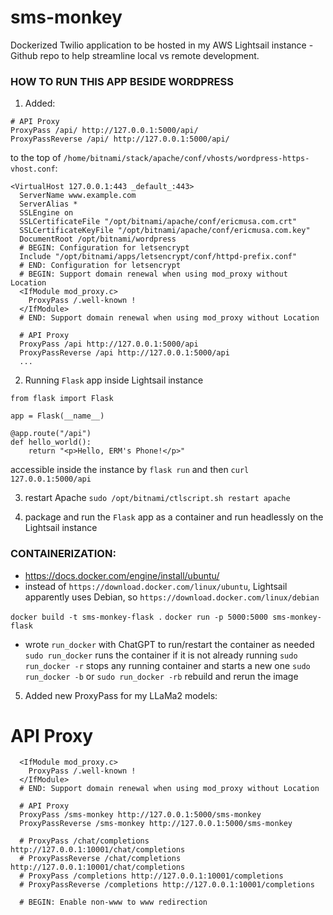 # sms-monkey
Dockerized Twilio application to be hosted in my AWS Lightsail instance - Github repo to help streamline local vs remote development.


### HOW TO RUN THIS APP BESIDE WORDPRESS

1. Added:
```
# API Proxy
ProxyPass /api/ http://127.0.0.1:5000/api/
ProxyPassReverse /api/ http://127.0.0.1:5000/api/
```
to the top of `/home/bitnami/stack/apache/conf/vhosts/wordpress-https-vhost.conf`:
```
<VirtualHost 127.0.0.1:443 _default_:443>
  ServerName www.example.com
  ServerAlias *
  SSLEngine on
  SSLCertificateFile "/opt/bitnami/apache/conf/ericmusa.com.crt"
  SSLCertificateKeyFile "/opt/bitnami/apache/conf/ericmusa.com.key"
  DocumentRoot /opt/bitnami/wordpress
  # BEGIN: Configuration for letsencrypt
  Include "/opt/bitnami/apps/letsencrypt/conf/httpd-prefix.conf"
  # END: Configuration for letsencrypt
  # BEGIN: Support domain renewal when using mod_proxy without Location
  <IfModule mod_proxy.c>
    ProxyPass /.well-known !
  </IfModule>
  # END: Support domain renewal when using mod_proxy without Location

  # API Proxy
  ProxyPass /api http://127.0.0.1:5000/api
  ProxyPassReverse /api http://127.0.0.1:5000/api
  ...

```

2. Running `Flask` app inside Lightsail instance
```
from flask import Flask

app = Flask(__name__)

@app.route("/api")
def hello_world():
    return "<p>Hello, ERM's Phone!</p>"
```
   
accessible inside the instance by `flask run` and then `curl 127.0.0.1:5000/api`

3. restart Apache
`sudo /opt/bitnami/ctlscript.sh restart apache`


4. package and run the `Flask` app as a container and run headlessly on the Lightsail instance

### CONTAINERIZATION:
- https://docs.docker.com/engine/install/ubuntu/
- instead of `https://download.docker.com/linux/ubuntu`, Lightsail apparently uses Debian, so `https://download.docker.com/linux/debian`

`docker build -t sms-monkey-flask .`
`docker run -p 5000:5000 sms-monkey-flask`

- wrote `run_docker` with ChatGPT to run/restart the container as needed
`sudo run_docker` runs the container if it is not already running
`sudo run_docker -r` stops any running container and starts a new one
`sudo run_docker -b` or `sudo run_docker -rb` rebuild and rerun the image 


5. Added new ProxyPass for my LLaMa2 models:
  # API Proxy
```
  <IfModule mod_proxy.c>
    ProxyPass /.well-known !
  </IfModule>
  # END: Support domain renewal when using mod_proxy without Location

  # API Proxy
  ProxyPass /sms-monkey http://127.0.0.1:5000/sms-monkey
  ProxyPassReverse /sms-monkey http://127.0.0.1:5000/sms-monkey

  # ProxyPass /chat/completions http://127.0.0.1:10001/chat/completions
  # ProxyPassReverse /chat/completions http://127.0.0.1:10001/chat/completions
  # ProxyPass /completions http://127.0.0.1:10001/completions
  # ProxyPassReverse /completions http://127.0.0.1:10001/completions

  # BEGIN: Enable non-www to www redirection
```